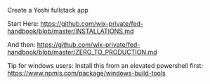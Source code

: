 Create a Yoshi fullstack app

Start Here:
https://github.com/wix-private/fed-handbook/blob/master/INSTALLATIONS.md

And then:
https://github.com/wix-private/fed-handbook/blob/master/ZERO_TO_PRODUCTION.md

Tip for windows users:
Install this from an elevated powershell first:
https://www.npmjs.com/package/windows-build-tools